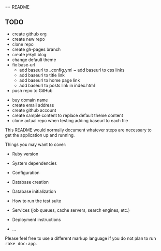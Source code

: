 == README



## TODO

+ create github org
+ create new repo
+ clone repo
+ create gh-pages branch
+ create jekyll blog
+ change default theme
+ fix base-url
   + add baseurl to _config.yml
   ~ add baseurl to css links
   - add baseurl to title link
   - add baseurl to home page link
   - add baseurl to posts link in index.html
+ push repo to GitHub
- buy domain name
- create email address
- create github account
- create sample content to replace default theme content
- clone actual repo when testing adding baseurl to each file

This README would normally document whatever steps are necessary to get the
application up and running.

Things you may want to cover:

* Ruby version

* System dependencies

* Configuration

* Database creation

* Database initialization

* How to run the test suite

* Services (job queues, cache servers, search engines, etc.)

* Deployment instructions

* ...


Please feel free to use a different markup language if you do not plan to run
<tt>rake doc:app</tt>.
